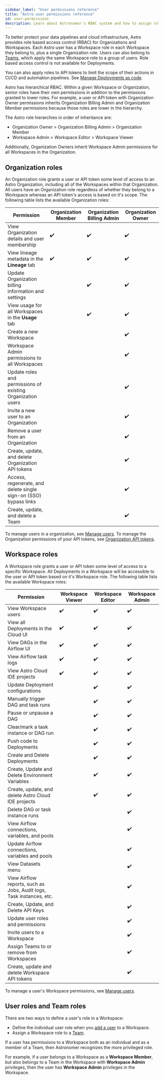 ```yaml
---
sidebar_label: "User permissions reference"
title: "Astro user permissions reference"
id: user-permissions
description: Learn about Astronomer's RBAC system and how to assign roles to users.
---
```


To better protect your data pipelines and cloud infrastructure, Astro provides role based access control (RBAC) for Organizations and Workspaces. Each Astro user has a Workspace role in each Workspace they belong to, plus a single Organization role. Users can also belong to [Teams](add-user.md#make-a-team), which apply the same Workspace role to a group of users. Role based access control is not available for Deployments.

You can also apply roles to API tokens to limit the scope of their actions in CI/CD and automation pipelines. See [Manage Deployments as code](manage-deployments-as-code.md).

Astro has hierarchical RBAC. Within a given Workspace or Organization, senior roles have their own permissions in addition to the permissions granted to lower roles. For example, a user or API token with Organization Owner permissions inherits Organization Billing Admin and Organization Member permissions because those roles are lower in the hierarchy.

The Astro role hierarchies in order of inheritance are:

- Organization Owner > Organization Billing Admin > Organization Member
- Workspace Admin > Workspace Editor > Workspace Viewer

Additionally, Organization Owners inherit Workspace Admin permissions for all Workspaces in the Organization.

## Organization roles

An Organization role grants a user or API token some level of access to an Astro Organization, including all of the Workspaces within that Organization. All users have an Organization role regardless of whether they belong to a Workspace whereas an API token's access is based on it's scope. The following table lists the available Organization roles:

| Permission                                                       | **Organization Member** | **Organization Billing Admin** | **Organization Owner** |
| ---------------------------------------------------------------- | ----------------------- | ------------------------------ | ---------------------- |
| View Organization details and user membership                    | ✔️                      | ✔️                             | ✔️                     |
| View lineage metadata in the **Lineage** tab                     | ✔️                      | ✔️                             | ✔️                     |
| Update Organization billing information and settings             |                         | ✔️                             | ✔️                     |
| View usage for all Workspaces in the **Usage** tab               |                         | ✔️                             | ✔️                     |
| Create a new Workspace                                           |                         |                                | ✔️                     |
| Workspace Admin permissions to all Workspaces                    |                         |                                | ✔️                     |
| Update roles and permissions of existing Organization users      |                         |                                | ✔️                     |
| Invite a new user to an Organization                             |                         |                                | ✔️                     |
| Remove a user from an Organization                               |                         |                                | ✔️                     |
| Create, update, and delete Organization API tokens               |                         |                                | ✔️                     |
| Access, regenerate, and delete single sign-on (SSO) bypass links |                         |                                | ✔️                     |
| Create, update, and delete a Team                                |                         |                                | ✔️                     |

To manage users in a organization, see [Manage users](add-user.md). To manage the Organization permissions of your API tokens, see [Organization API tokens](organization-api-tokens.md).

## Workspace roles

A Workspace role grants a user or API token some level of access to a specific Workspace. All Deployments in a Workspace will be accessible to the user or API token based on it's Workspace role. The following table lists the available Workspace roles:

| Permission                                                           | **Workspace Viewer** | **Workspace Editor** | **Workspace Admin** |
| -------------------------------------------------------------------- | -------------------- | -------------------- | ------------------- |
| View Workspace users                                                 | ✔️                   | ✔️                   | ✔️                  |
| View all Deployments in the Cloud UI                                 | ✔️                   | ✔️                   | ✔️                  |
| View DAGs in the Airflow UI                                          | ✔️                   | ✔️                   | ✔️                  |
| View Airflow task logs                                               | ✔️                   | ✔️                   | ✔️                  |
| View Astro Cloud IDE projects                                        | ✔️                   | ✔️                   | ✔️                  |
| Update Deployment configurations                                     |                      | ✔️                   | ✔️                  |
| Manually trigger DAG and task runs                                   |                      | ✔️                   | ✔️                  |
| Pause or unpause a DAG                                               |                      | ✔️                   | ✔️                  |
| Clear/mark a task instance or DAG run                                |                      | ✔️                   | ✔️                  |
| Push code to Deployments                                             |                      | ✔️                   | ✔️                  |
| Create and Delete Deployments                                        |                      | ✔️                   | ✔️                  |
| Create, Update and Delete Environment Variables                      |                      | ✔️                   | ✔️                  |
| Create, update, and delete Astro Cloud IDE projects                  |                      | ✔️                   | ✔️                  |
| Delete DAG or task instance runs                                     |                      |                      | ✔️                  |
| View Airflow connections, variables, and pools                       |                      |                      | ✔️                  |
| Update Airflow connections, variables and pools                      |                      |                      | ✔️                  |
| View Datasets menu                                                   |                      |                      | ✔️                  |
| View Airflow reports, such as Jobs, Audit logs, Task instances, etc. |                      |                      | ✔️                  |
| Create, Update, and Delete API Keys                                  |                      |                      | ✔️                  |
| Update user roles and permissions                                    |                      |                      | ✔️                  |
| Invite users to a Workspace                                          |                      |                      | ✔️                  |
| Assign Teams to or remove from Workspaces                            |                      |                      | ✔️                  |
| Create, update and delete Workspace API tokens                       |                      |                      | ✔️                  |

To manage a user's Workspace permissions, see [Manage users](add-user.md#add-a-user-to-a-workspace).

## User roles and Team roles

There are two ways to define a user's role in a Workspace:

- Define the individual user role when you [add a user](/astro/add-user.md#add-a-user-to-a-workspace) to a Workspace.
- Assign a Workspace role to a [Team](/astro/add-user.md#add-a-team-to-a-workspace).

If a user has permissions to a Workspace both as an individual and as a member of a Team, then Astronomer recognizes the more privileged role.

For example, if a user belongs to a Workspace as a **Workspace Member**, but also belongs to a Team in the Workspace with **Workspace Admin** privileges, then the user has **Workspace Admin** privileges in the Workspace.
